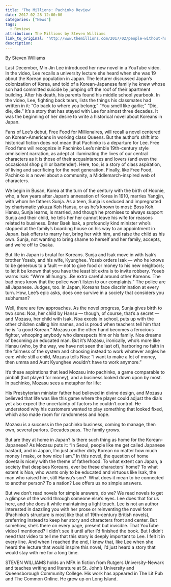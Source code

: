 ```yaml
---
title: 'The Millions: Pachinko Review'
date: 2017-02-28 12:00:00
categories: ["News"]
tags:
  - Reviews
attribution: The Millions by Steven Williams
link_to_original: 'http://www.themillions.com/2017/02/people-without-home-min-jin-lees-pachinko.html'
description:
---
```



By Steven Williams

Last December, Min Jin Lee introduced her new novel in a YouTube video. In the video, Lee recalls a university lecture she heard when she was 19 about the Korean population in Japan. The lecturer discussed Japan’s colonization of Korea, and told of a Korean-Japanese family he knew whose son had committed suicide by jumping off the roof of their apartment building. After his death, his parents found his middle school yearbook. In the video, Lee, fighting back tears, lists the things his classmates had written in it: “Go back to where you belong;” “You smell like garlic;” “Die, die, die.” It’s a story that has stayed with Lee for almost three decades. It was the beginning of her desire to write a historical novel about Koreans in Japan.

Fans of Lee’s debut, Free Food for Millionaires, will recall a novel centered on Korean-Americans in working class Queens. But the author’s shift into historical fiction does not mean that Pachinko is a departure for Lee. Free Food fans will recognize in Pachinko Lee’s nimble 19th-century style omniscient narration, as adept at illuminating the lives of our central characters as it is those of their acquaintances and lovers (and even the occasional shop girl or bartender). Here, too, is a story of class aspiration, of living and sacrificing for the next generation. Finally, like Free Food, Pachinko is a novel about a community, a Middlemarch­-inspired web of characters.

We begin in Busan, Korea at the turn of the century with the birth of Hoonie, who, a few years after Japan’s annexation of Korea in 1910, marries Yangjin, with whom he fathers Sunja. As a teen, Sunja is seduced and impregnated by charismatic yakuza Koh Hansu, or as he’s known to most: Boss Koh. Hansu, Sunja learns, is married, and though he promises to always support Sunja and their child, he tells her her cannot leave his wife for reasons related to business. Enter Baek Isak, a profoundly kind minister who’s stopped at the family’s boarding house on his way to an appointment in Japan. Isak offers to marry her, bring her with him, and raise the child as his own. Sunja, not wanting to bring shame to herself and her family, accepts, and we’re off to Osaka.

But life in Japan is brutal for Koreans. Sunja and Isak move in with Isak’s brother Yoseb, and his wife, Kyunghee. Yoseb orders Isak — who he knows to be generous to a fault — not to give food or money to his new neighbors; to let it be known that you have the least bit extra is to invite robbery. Yoseb warns Isak: “We’re all hungry…Be extra careful around other Koreans. The bad ones know that the police won’t listen to our complaints.” The police are all Japanese. Judges, too. In Japan, Koreans face discrimination at every turn. How, Lee’s epic asks, does one survive in a society that considers you subhuman?

Well, there are few approaches. As the novel progress, Sunja gives birth to two sons: Noa, her child by Hansu — though, of course, that’s a secret — and Mozasu, her child with Isak. Noa excels in school, puts up with the other children calling him names, and is proud when teachers tell him that he is “a good Korean.” Mozasu on the other hand becomes a ferocious fighter, whooping anybody who disrespects him or his family. Noa dreams of becoming an educated man. But it’s Mozasu, ironically, who’s more like Hansu (who, by the way, we have not seen the last of), harboring no faith in the fairness of the system and choosing instead to work whatever angles he can: while still a child, Mozasu tells Noa: “I want to make a lot of money, then umma and Aunt Kyunghee wouldn’t have to work anymore.”

It’s these aspirations that lead Mozasu into pachinko, a game comparable to pinball (but played for money), and a business looked down upon by most. In pachinko, Mozasu sees a metaphor for life:

His Presbyterian minister father had believed in divine design, and Mozasu believed that life was like this game where the player could adjust the dials yet also expect the uncertainty of factors he couldn’t control. He understood why his customers wanted to play something that looked fixed, which also made room for randomness and hope.

Mozasu is a success in the pachinko business, coming to manage, then own, several parlors. Decades pass. The family grows.

But are they at home in Japan? Is there such thing as home for the Korean-Japanese? As Mozasu puts it: “In Seoul, people like me get called Japanese bastard, and in Japan, I’m just another dirty Korean no matter how much money I make, or how nice I am.” In this novel, the question of home dovetails nicely with the theme of fatherhood. To what extent can Japan, a society that despises Koreans, ever be these characters’ home? To what extent is Noa, who wants only to be educated and virtuous like Isak, the man who raised him, still Hansu’s son?  What does it mean to be connected to another person? To a nation? Lee offers us no simple answers.

But we don’t read novels for simple answers, do we? We read novels to get a glimpse of the world through someone else’s eyes. Lee does that for us here, and she does it while maintaining a light touch. Lee is not an author interested in dazzling you with her prose or reinventing the novel form (Pachinko’s structure is most like that of 19th-century British novels), preferring instead to keep her story and characters front and center. But somehow, she’s there on every page, present but invisible. That YouTube video I mentioned? I didn’t see it until after I’d finished the book. But I didn’t need that video to tell me that this story is deeply important to Lee. I felt it in every line. And when I reached the end, I knew that, like Lee when she heard the lecture that would inspire this novel, I’d just heard a story that would stay with me for a long time.

STEVEN WILLIAMS holds an MFA in fiction from Rutgers University-Newark and teaches writing and literature at St. John’s University and Queensborough Community College. His work has appeared in The Lit Pub and The Common Online. He grew up on Long Island.